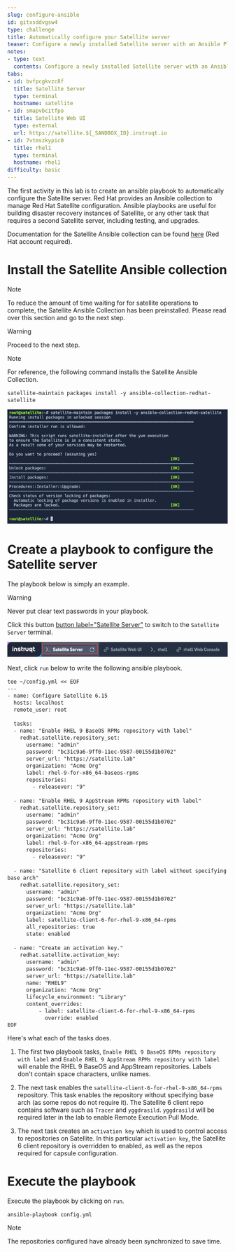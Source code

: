 ```yaml
---
slug: configure-ansible
id: gitxsddvgsw4
type: challenge
title: Automatically configure your Satellite server
teaser: Configure a newly installed Satellite server with an Ansible Playbook
notes:
- type: text
  contents: Configure a newly installed Satellite server with an Ansible Playbook
tabs:
- id: bvfpcgkvzc8f
  title: Satellite Server
  type: terminal
  hostname: satellite
- id: smapvbcitfpo
  title: Satellite Web UI
  type: external
  url: https://satellite.${_SANDBOX_ID}.instruqt.io
- id: 7vtmszkypic0
  title: rhel1
  type: terminal
  hostname: rhel1
difficulty: basic
---
```

The first activity in this lab is to create an ansible playbook to automatically configure the Satellite server. Red Hat provides an Ansible collection to manage Red Hat Satellite configuration. Ansible playbooks are useful for building disaster recovery instances of Satellite, or any other task that requires a second Satellite server, including testing, and upgrades.

Documentation for the Satellite Ansible collection can be found [here](https://console.redhat.com/ansible/automation-hub/repo/published/redhat/satellite/docs) (Red Hat account required).

Install the Satellite Ansible collection
========================================
> [!NOTE]
> To reduce the amount of time waiting for for satellite operations to complete, the Satellite Ansible Collection has been preinstalled. Please read over this section and go to the next step.

> [!WARNING]
> Proceed to the next step.

>[!NOTE]
>For reference, the following command installs the Satellite Ansible Collection.
>
>```nocopy
>satellite-maintain packages install -y ansible-collection-redhat-satellite
>```

![output](../assets/ansiblecollectionoutput.png)

Create a playbook to configure the Satellite server
===================================================

The playbook below is simply an example.

> [!WARNING]
> Never put clear text passwords in your playbook.

Click this button [button label="Satellite Server"](tab-0) to switch to the `Satellite Server` terminal.

![sat term](../assets/satellite-server-tab.png)

Next, click `run` below to write the following ansible playbook.

```bash,run
tee ~/config.yml << EOF
---
- name: Configure Satellite 6.15
  hosts: localhost
  remote_user: root

  tasks:
  - name: "Enable RHEL 9 BaseOS RPMs repository with label"
    redhat.satellite.repository_set:
      username: "admin"
      password: "bc31c9a6-9ff0-11ec-9587-00155d1b0702"
      server_url: "https://satellite.lab"
      organization: "Acme Org"
      label: rhel-9-for-x86_64-baseos-rpms
      repositories:
        - releasever: "9"

  - name: "Enable RHEL 9 AppStream RPMs repository with label"
    redhat.satellite.repository_set:
      username: "admin"
      password: "bc31c9a6-9ff0-11ec-9587-00155d1b0702"
      server_url: "https://satellite.lab"
      organization: "Acme Org"
      label: rhel-9-for-x86_64-appstream-rpms
      repositories:
        - releasever: "9"

  - name: "Satellite 6 client repository with label without specifying base arch"
    redhat.satellite.repository_set:
      username: "admin"
      password: "bc31c9a6-9ff0-11ec-9587-00155d1b0702"
      server_url: "https://satellite.lab"
      organization: "Acme Org"
      label: satellite-client-6-for-rhel-9-x86_64-rpms
      all_repositories: true
      state: enabled

  - name: "Create an activation key."
    redhat.satellite.activation_key:
      username: "admin"
      password: "bc31c9a6-9ff0-11ec-9587-00155d1b0702"
      server_url: "https://satellite.lab"
      name: "RHEL9"
      organization: "Acme Org"
      lifecycle_environment: "Library"
      content_overrides:
          - label: satellite-client-6-for-rhel-9-x86_64-rpms
            override: enabled
EOF
```

Here's what each of the tasks does.
1. The first two playbook tasks, `Enable RHEL 9 BaseOS RPMs repository with label` and `Enable RHEL 9 AppStream RPMs repository with label` will enable the RHEL 9 BaseOS and AppStream repositories. Labels don't contain space characters, unlike names.

2. The next task enables the `satellite-client-6-for-rhel-9-x86_64-rpms` repository. This task enables the repository without specifying base arch (as some repos do not require it). The Satellite 6 client repo contains software such as `Tracer` and `yggdrasild`. `yggdrasild` will be required later in the lab to enable Remote Execution Pull Mode.

3. The next task creates an `activation key` which is used to control access to repositories on Satellite. In this particular `activation key`, the Satellite 6 client repository is overridden to enabled, as well as the repos required for capsule configuration.

Execute the playbook
=====================

Execute the playbook by clicking on `run`.

```bash,run
ansible-playbook config.yml
```

>[!NOTE]
>The repositories configured have already been synchronized to save time.
